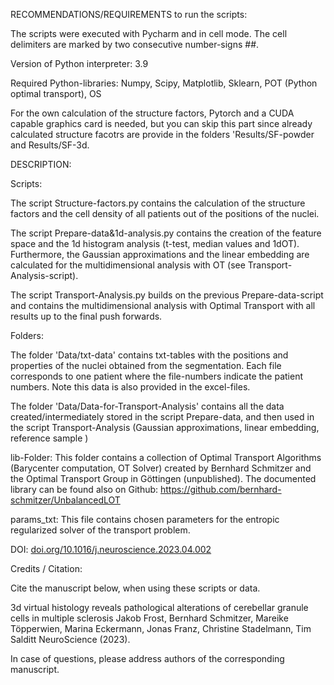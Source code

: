
RECOMMENDATIONS/REQUIREMENTS to run the scripts: 


The scripts were executed with Pycharm and in cell mode. The cell delimiters are marked by two consecutive number-signs ##. 

Version of Python interpreter: 3.9

Required Python-libraries: Numpy, Scipy, Matplotlib, Sklearn, POT (Python optimal transport), OS

For the own calculation of the structure factors, Pytorch and a CUDA capable graphics card is needed, 
but you can skip this part since already calculated structure facotrs are provide in the folders 
'Results/SF-powder and Results/SF-3d.  




DESCRIPTION: 

Scripts: 

The script Structure-factors.py contains the calculation of the structure factors and the cell density of all patients out of the positions of the nuclei.

The script Prepare-data&1d-analysis.py contains the creation of the feature space and the 1d histogram analysis (t-test, median values and 1dOT). 
Furthermore, the Gaussian approximations and the linear embedding are calculated for the multidimensional analysis with OT (see Transport-Analysis-script).

The script Transport-Analysis.py builds on the previous Prepare-data-script and contains the multidimensional analysis with Optimal Transport
with all results up to the final push forwards.



Folders:

The folder 'Data/txt-data' contains txt-tables with the positions and properties of the nuclei obtained from the segmentation. Each file corresponds to one patient where 
the file-numbers indicate the patient numbers. Note this data is also provided in the excel-files.  

The folder 'Data/Data-for-Transport-Analysis' contains all the data created/intermediately stored in the script Prepare-data, and then used in the script Transport-Analysis 
(Gaussian approximations, linear embedding, reference sample ) 

lib-Folder: This folder contains a collection of Optimal Transport Algorithms (Barycenter computation, OT Solver) created by Bernhard Schmitzer and the 
Optimal Transport Group in Göttingen (unpublished). The documented library can be found also on Github: https://github.com/bernhard-schmitzer/UnbalancedLOT    

params_txt: This file contains chosen parameters for the entropic regularized solver of the transport problem.


DOI: [doi.org/10.1016/j.neuroscience.2023.04.002](https://www.sciencedirect.com/science/article/pii/S0306452223001616?via%3Dihub)

Credits / Citation:

Cite the manuscript below, when using these scripts or data. 
 

3d virtual histology reveals pathological alterations of cerebellar granule cells in multiple sclerosis
Jakob Frost, Bernhard Schmitzer, Mareike Töpperwien, Marina Eckermann, Jonas Franz, Christine Stadelmann, Tim Salditt
NeuroScience (2023). 

 
 In case of questions, please address authors of the corresponding manuscript.
 
